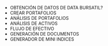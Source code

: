 - OBTENCIÓN DE DATOS DE DATA BURSATIL?
- CREAR PORTAFOLIOS
- ANÁLISIS DE PORTAFOLIOS
- ANÁLISIS DE ACTIVOS
- FLUJO DE EFECTIVO
- GENERACIÓN DE DOCUMENTOS
- GENERADOR DE MINI INDICES